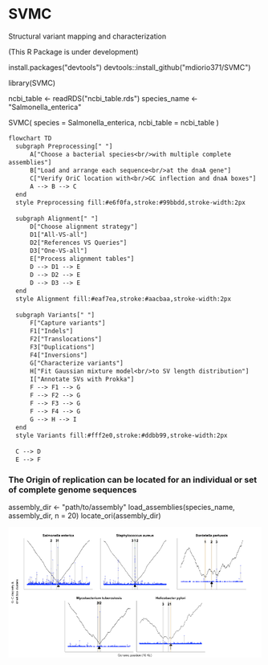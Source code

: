 # SVMC 
Structural variant mapping and characterization

(This R Package is under development)

install.packages("devtools")
devtools::install_github("mdiorio371/SVMC")

library(SVMC)

ncbi_table <- readRDS("ncbi_table.rds")
species_name <- "Salmonella_enterica"

SVMC(
  species = Salmonella_enterica, 
  ncbi_table = ncbi_table
  )


  ```mermaid
flowchart TD
    subgraph Preprocessing[" "]
        A["Choose a bacterial species<br/>with multiple complete assemblies"]
        B["Load and arrange each sequence<br/>at the dnaA gene"]
        C["Verify OriC location with<br/>GC inflection and dnaA boxes"]
        A --> B --> C
    end
    style Preprocessing fill:#e6f0fa,stroke:#99bbdd,stroke-width:2px

    subgraph Alignment[" "]
        D["Choose alignment strategy"]
        D1["All-VS-all"]
        D2["References VS Queries"]
        D3["One-VS-all"]
        E["Process alignment tables"]
        D --> D1 --> E
        D --> D2 --> E
        D --> D3 --> E
    end
    style Alignment fill:#eaf7ea,stroke:#aacbaa,stroke-width:2px

    subgraph Variants[" "]
        F["Capture variants"]
        F1["Indels"]
        F2["Translocations"]
        F3["Duplications"]
        F4["Inversions"]
        G["Characterize variants"]
        H["Fit Gaussian mixture model<br/>to SV length distribution"]
        I["Annotate SVs with Prokka"]
        F --> F1 --> G
        F --> F2 --> G
        F --> F3 --> G
        F --> F4 --> G
        G --> H --> I
    end
    style Variants fill:#fff2e0,stroke:#ddbb99,stroke-width:2px

    C --> D
    E --> F
```


### The Origin of replication can be located for an individual or set of complete genome sequences

assembly_dir <- "path/to/assembly"
load_assemblies(species_name, assembly_dir, n = 20)
locate_ori(assembly_dir)

![ori_location](ori.png)


